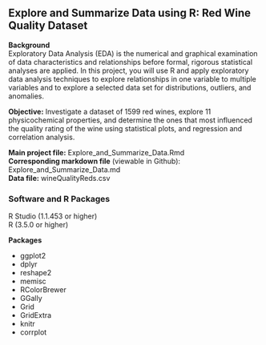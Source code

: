 ## Explore and Summarize Data using R: Red Wine Quality Dataset 

**Background**  
Exploratory Data Analysis (EDA) is the numerical and graphical examination of data characteristics and relationships before formal, rigorous statistical analyses are applied. In this project, you will use R and apply exploratory data analysis techniques to explore relationships in one variable to multiple variables and to explore a selected data set for distributions, outliers, and anomalies.  
  

**Objective:**  Investigate a dataset of 1599 red wines, explore 11 physicochemical properties, and determine the ones that most influenced the quality rating of the wine using statistical plots, and regression and correlation analysis.  

**Main project file:** Explore_and_Summarize_Data.Rmd  
**Corresponding markdown file** (viewable in Github): Explore_and_Summarize_Data.md   
**Data file:** wineQualityReds.csv  
  
     
### Software and R Packages    
R Studio (1.1.453 or higher)   
R (3.5.0 or higher) 

**Packages**  
- ggplot2  
- dplyr  
- reshape2  
- memisc  
- RColorBrewer  
- GGally  
- Grid  
- GridExtra  
- knitr  
- corrplot  



